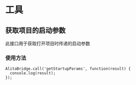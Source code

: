 # 工具

## 获取项目的启动参数

此接口用于获取打开项目时传递的启动参数

### 使用方法

```
AlitaBridge.call('getStartupParams', function(result) {
  console.log(result);
});
```

